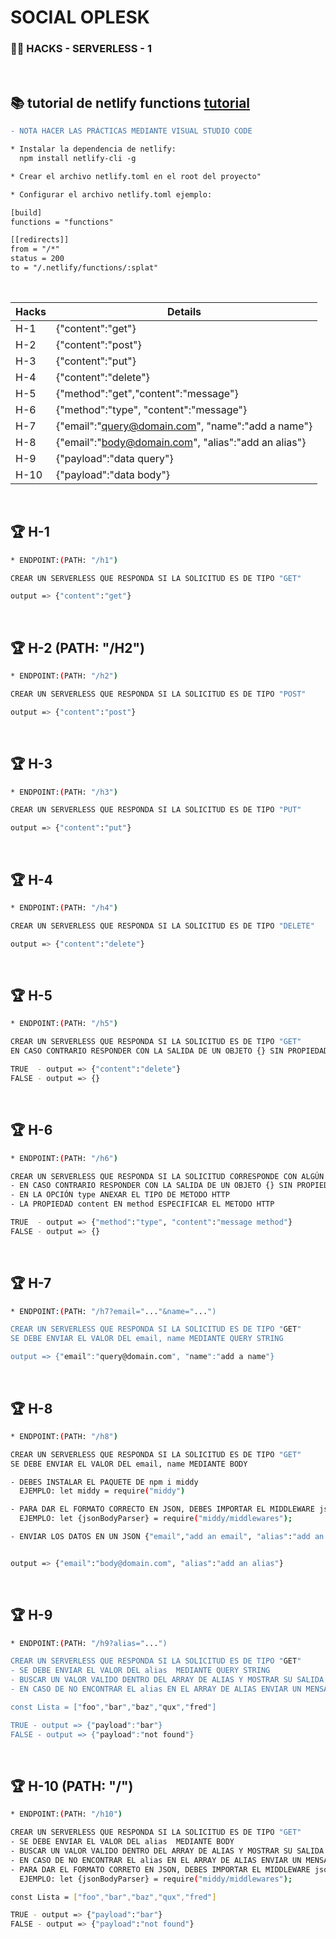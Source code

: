 # SOCIAL OPLESK
### 🏴‍☠️ HACKS - SERVERLESS - 1

<br/>

📚 tutorial de netlify functions [tutorial](https://docs.netlify.com/functions/build/?fn-language=js)
---

```diff
- NOTA HACER LAS PRÁCTICAS MEDIANTE VISUAL STUDIO CODE  
```

```diff
* Instalar la dependencia de netlify:
  npm install netlify-cli -g

* Crear el archivo netlify.toml en el root del proyecto"

* Configurar el archivo netlify.toml ejemplo:

[build]
functions = "functions"

[[redirects]]
from = "/*"
status = 200
to = "/.netlify/functions/:splat"

```
<br/>

|Hacks | Details | 
|----------|---------|
| H-1      | {"content":"get"} |
| H-2      | {"content":"post"} |
| H-3      | {"content":"put"} | 
| H-4      | {"content":"delete"} |
| H-5      | {"method":"get","content":"message"} |
| H-6      | {"method":"type", "content":"message"}|
| H-7      | {"email":"query@domain.com", "name":"add a name"} |
| H-8      | {"email":"body@domain.com", "alias":"add an alias"}  | 
| H-9      | {"payload":"data query"} |
| H-10      | {"payload":"data body"}|
<br/> 

## 🏆 H-1 

```sh
* ENDPOINT:(PATH: "/h1")

CREAR UN SERVERLESS QUE RESPONDA SI LA SOLICITUD ES DE TIPO "GET"

output => {"content":"get"}
```
<br/>


## 🏆 H-2 (PATH: "/H2")
```sh
* ENDPOINT:(PATH: "/h2")

CREAR UN SERVERLESS QUE RESPONDA SI LA SOLICITUD ES DE TIPO "POST"

output => {"content":"post"}
```
<br/>

## 🏆 H-3
```sh
* ENDPOINT:(PATH: "/h3")

CREAR UN SERVERLESS QUE RESPONDA SI LA SOLICITUD ES DE TIPO "PUT"

output => {"content":"put"}
```
<br/>

## 🏆 H-4
```sh
* ENDPOINT:(PATH: "/h4")

CREAR UN SERVERLESS QUE RESPONDA SI LA SOLICITUD ES DE TIPO "DELETE"

output => {"content":"delete"}

```
<br/>

## 🏆 H-5
```sh
* ENDPOINT:(PATH: "/h5")

CREAR UN SERVERLESS QUE RESPONDA SI LA SOLICITUD ES DE TIPO "GET"
EN CASO CONTRARIO RESPONDER CON LA SALIDA DE UN OBJETO {} SIN PROPIEDADES

TRUE  - output => {"content":"delete"}
FALSE - output => {}
```
<br/>


## 🏆 H-6
```sh
* ENDPOINT:(PATH: "/h6")

CREAR UN SERVERLESS QUE RESPONDA SI LA SOLICITUD CORRESPONDE CON ALGÚN METODO HTTP: "GET" | "POST" | "PUT" | "DELETE"
- EN CASO CONTRARIO RESPONDER CON LA SALIDA DE UN OBJETO {} SIN PROPIEDADES
- EN LA OPCIÓN type ANEXAR EL TIPO DE METODO HTTP
- LA PROPIEDAD content EN method ESPECIFICAR EL METODO HTTP

TRUE  - output => {"method":"type", "content":"message method"}
FALSE - output => {}
```
<br/>

## 🏆 H-7
```sh
* ENDPOINT:(PATH: "/h7?email="..."&name="...")

CREAR UN SERVERLESS QUE RESPONDA SI LA SOLICITUD ES DE TIPO "GET"
SE DEBE ENVIAR EL VALOR DEL email, name MEDIANTE QUERY STRING

output => {"email":"query@domain.com", "name":"add a name"}

```
<br/>

## 🏆 H-8
```sh
* ENDPOINT:(PATH: "/h8")

CREAR UN SERVERLESS QUE RESPONDA SI LA SOLICITUD ES DE TIPO "GET"
SE DEBE ENVIAR EL VALOR DEL email, name MEDIANTE BODY

- DEBES INSTALAR EL PAQUETE DE npm i middy
  EJEMPLO: let middy = require("middy") 

- PARA DAR EL FORMATO CORRECTO EN JSON, DEBES IMPORTAR EL MIDDLEWARE jsonBodyParser
  EJEMPLO: let {jsonBodyParser} = require("middy/middlewares");

- ENVIAR LOS DATOS EN UN JSON {"email","add an email", "alias":"add an alias"}


output => {"email":"body@domain.com", "alias":"add an alias"}

```
<br/>


## 🏆 H-9
```sh
* ENDPOINT:(PATH: "/h9?alias="...")

CREAR UN SERVERLESS QUE RESPONDA SI LA SOLICITUD ES DE TIPO "GET"
- SE DEBE ENVIAR EL VALOR DEL alias  MEDIANTE QUERY STRING
- BUSCAR UN VALOR VALIDO DENTRO DEL ARRAY DE ALIAS Y MOSTRAR SU SALIDA
- EN CASO DE NO ENCONTRAR EL alias EN EL ARRAY DE ALIAS ENVIAR UN MENSAJE DE not found

const Lista = ["foo","bar","baz","qux","fred"]

TRUE - output => {"payload":"bar"}
FALSE - output => {"payload":"not found"}

```
<br/>


## 🏆 H-10 (PATH: "/")
```sh
* ENDPOINT:(PATH: "/h10")

CREAR UN SERVERLESS QUE RESPONDA SI LA SOLICITUD ES DE TIPO "GET"
- SE DEBE ENVIAR EL VALOR DEL alias  MEDIANTE BODY
- BUSCAR UN VALOR VALIDO DENTRO DEL ARRAY DE ALIAS Y MOSTRAR SU SALIDA
- EN CASO DE NO ENCONTRAR EL alias EN EL ARRAY DE ALIAS ENVIAR UN MENSAJE DE not found
- PARA DAR EL FORMATO CORRETO EN JSON, DEBES IMPORTAR EL MIDDLEWARE jsonBodyParser
  EJEMPLO: let {jsonBodyParser} = require("middy/middlewares");

const Lista = ["foo","bar","baz","qux","fred"]

TRUE - output => {"payload":"bar"}
FALSE - output => {"payload":"not found"}
```
<br/>
